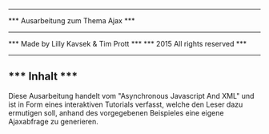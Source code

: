 ******************************************
*** Ausarbeitung zum Thema Ajax        ***
***                                    ***
*** Made by Lilly Kavsek & Tim Prott   ***
*** 2015 All rights reserved           ***
******************************************


*** Inhalt ***
--------------------
Diese Ausarbeitung handelt vom "Asynchronous Javascript And XML" und ist in Form eines interaktiven Tutorials verfasst,
welche den Leser dazu ermutigen soll, anhand des vorgegebenen Beispieles eine eigene Ajaxabfrage zu generieren.